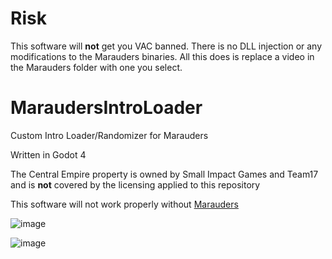 # Risk

This software will **not** get you VAC banned. There is no DLL injection or any modifications to the Marauders binaries. All this does is replace a video in the Marauders folder with one you select.

# MaraudersIntroLoader
 Custom Intro Loader/Randomizer for Marauders

Written in Godot 4

The Central Empire property is owned by Small Impact Games and Team17 and is **not** covered by the licensing applied to this repository

This software will not work properly without [Marauders](https://store.steampowered.com/app/1789480/Marauders/)

![image](https://github.com/ynot01/MaraudersIntroLoader/assets/28408322/bb55e855-b299-41df-8c2d-bf8b0868acbb)

![image](https://github.com/ynot01/MaraudersIntroLoader/assets/28408322/30e7077e-c9a9-4a03-8a15-e55855461f48)
